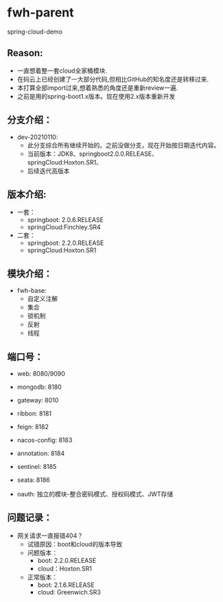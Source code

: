 # fwh-parent
spring-cloud-demo    
## Reason: 
- 一直想着整一套cloud全家桶模块.
- 在码云上已经创建了一大部分代码,但相比GitHub的知名度还是转移过来.
- 本打算全部import过来,想着熟悉的角度还是重新review一遍.
- 之前是用的spring-boot1.x版本。现在使用2.x版本重新开发
## 分支介绍：
- dev-20210110:
    - 此分支综合所有继续开始的。之前没做分支，现在开始按日期迭代内容。
    - 当前版本：JDK8、springboot2.0.0.RELEASE、springCloud:Hoxton.SR1、
    - 后续迭代高版本
## 版本介绍:
- 一套： 
    - springboot: 2.0.6.RELEASE   
    - springCloud:Finchley.SR4
- 二套：
    - springboot: 2.2.0.RELEASE
    - springCloud:Hoxton.SR1
## 模块介绍：
- fwh-base:
    - 自定义注解
    - 集合
    - 锁机制
    - 反射
    - 线程
    
## 端口号：
- web:  8080/9090
- mongodb: 8180
- gateway: 8010
- ribbon: 8181
- feign: 8182
- nacos-config: 8183
- annotation: 8184
- sentinel: 8185
- seata: 8186

- oauth: 独立的模块-整合密码模式、授权码模式、JWT存储 

## 问题记录：
- 网关请求一直报错404？
    - 试错原因：boot和cloud的版本导致
    - 问题版本：
        - boot: 2.2.0.RELEASE
        - cloud：Hoxton.SR1
    - 正常版本：
        - boot: 2.1.6.RELEASE 
        - cloud: Greenwich.SR3